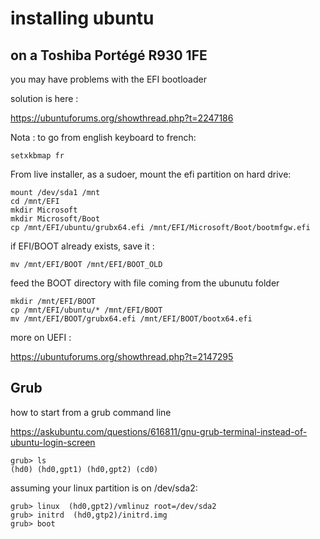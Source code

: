 # installing ubuntu

## on a Toshiba Portégé R930 1FE

you may have problems with the EFI bootloader

solution is here :

https://ubuntuforums.org/showthread.php?t=2247186

Nota : to go from english keyboard to french:
```
setxkbmap fr 
```

From live installer, as a sudoer, mount the efi partition on hard drive:

```
mount /dev/sda1 /mnt
cd /mnt/EFI
mkdir Microsoft
mkdir Microsoft/Boot
cp /mnt/EFI/ubuntu/grubx64.efi /mnt/EFI/Microsoft/Boot/bootmfgw.efi
```

if EFI/BOOT already exists, save it :
```
mv /mnt/EFI/BOOT /mnt/EFI/BOOT_OLD
```

feed the BOOT directory with file coming from the ubunutu folder
```
mkdir /mnt/EFI/BOOT
cp /mnt/EFI/ubuntu/* /mnt/EFI/BOOT
mv /mnt/EFI/BOOT/grubx64.efi /mnt/EFI/BOOT/bootx64.efi
```
more on UEFI :

https://ubuntuforums.org/showthread.php?t=2147295

## Grub

how to start from a grub command line

https://askubuntu.com/questions/616811/gnu-grub-terminal-instead-of-ubuntu-login-screen
```
grub> ls 
(hd0) (hd0,gpt1) (hd0,gpt2) (cd0)
```
assuming your linux partition is on /dev/sda2:
```
grub> linux  (hd0,gpt2)/vmlinuz root=/dev/sda2
grub> initrd  (hd0,gtp2)/initrd.img
grub> boot
```

